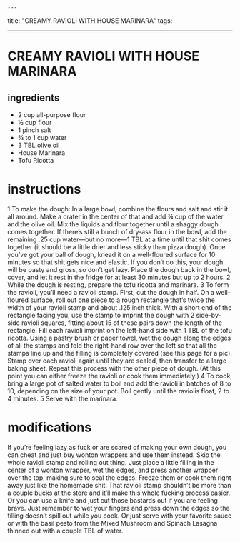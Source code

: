 	---
title: "CREAMY RAVIOLI WITH HOUSE MARINARA"
tags:

---

# CREAMY RAVIOLI WITH HOUSE MARINARA

## ingredients
* 2 cup all-purpose flour
* ½ cup flour
* 1 pinch salt
* ¾ to 1 cup water
* 3 TBL olive oil
* House Marinara
* Tofu Ricotta


# instructions
1 To make the dough: In a large bowl, combine the flours and salt and stir it all around. Make
a crater in the center of that and add ¾ cup of the water and the olive oil. Mix the liquids and
flour together until a shaggy dough comes together. If there’s still a bunch of dry-ass flour in
the bowl, add the remaining .25 cup water—but no more—1 TBL at a time until that
shit comes together (it should be a little drier and less sticky than pizza dough). Once you’ve
got your ball of dough, knead it on a well-floured surface for 10 minutes so that shit gets nice
and elastic. If you don’t do this, your dough will be pasty and gross, so don’t get lazy. Place the
dough back in the bowl, cover, and let it rest in the fridge for at least 30 minutes but up to 2
hours.
2 While the dough is resting, prepare the tofu ricotta and marinara.
3 To form the ravioli, you’ll need a ravioli stamp. First, cut the dough in half. On a well-
floured surface, roll out one piece to a rough rectangle that’s twice the width of your ravioli
stamp and about .125 inch thick. With a short end of the rectangle facing you, use the stamp to
imprint the dough with 2 side-by-side ravioli squares, fitting about 15 of these pairs down the
length of the rectangle. Fill each ravioli imprint on the left-hand side with 1 TBL of the
tofu ricotta. Using a pastry brush or paper towel, wet the dough along the edges of all the
stamps and fold the right-hand row over the left so that all the stamps line up and the filling is
completely covered (see this page for a pic). Stamp over each ravioli again until they are sealed,
then transfer to a large baking sheet. Repeat this process with the other piece of dough. (At
this point you can either freeze the ravioli or cook them immediately.)
4 To cook, bring a large pot of salted water to boil and add the ravioli in batches of 8 to 10,
depending on the size of your pot. Boil gently until the raviolis float, 2 to 4 minutes.
5 Serve with the marinara.

# modifications

If you’re feeling lazy as fuck or are scared of making your own dough, you can cheat and just buy wonton
wrappers and use them instead. Skip the whole ravioli stamp and rolling out thing. Just place a little filling in the
center of a wonton wrapper, wet the edges, and press another wrapper over the top, making sure to seal the edges.
Freeze them or cook them right away just like the homemade shit.
 That ravioli stamp shouldn’t be more than a couple bucks at the store and it’ll make this whole fucking process
easier. Or you can use a knife and just cut those bastards out if you are feeling brave. Just remember to wet your
fingers and press down the edges so the filling doesn’t spill out while you cook.
 Or just serve with your favorite sauce or with the basil pesto from the Mixed Mushroom and Spinach Lasagna
thinned out with a couple TBL of water.
	
	
